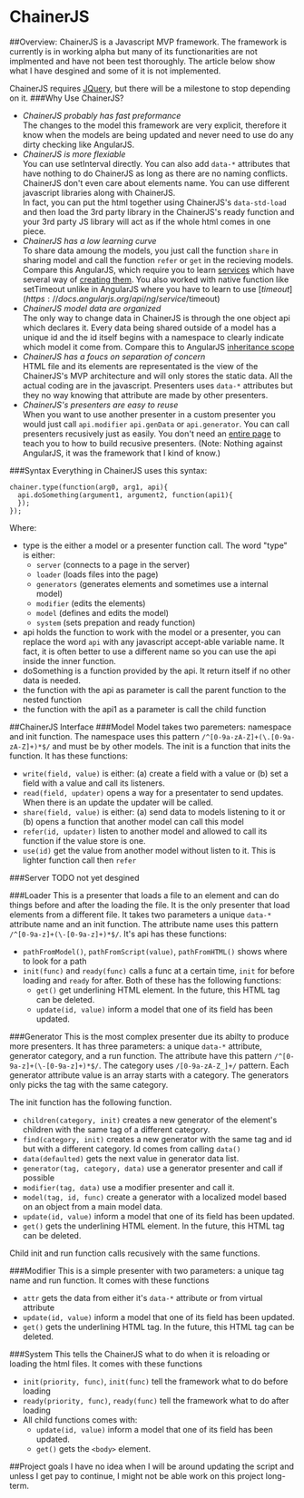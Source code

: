 # ChainerJS
##Overview:
ChainerJS is a Javascript MVP framework. The framework is currently is in working alpha but many of its functionarities are not implmented and have not been test thoroughly. The article below show what I have desgined and some of it is not implemented.

ChainerJS requires [JQuery](https://jquery.com/), but there will be a milestone to stop depending on it.
###Why Use ChainerJS?
* *ChainerJS probably has fast preformance*  
  The changes to the model this framework are very explicit, therefore it know when the models are being updated and never need to use do any dirty checking like AngularJS.
* *ChainerJS is more flexiable*  
  You can use setInterval directly. You can also add `data-*` attributes that have nothing to do ChainerJS as long as there are no naming conflicts. ChainerJS don't even care about elements name. You can use different javascript libraries along with ChainerJS.  
  In fact, you can put the html together using ChainerJS's `data-std-load` and then load the 3rd party library in the ChainerJS's ready function and your 3rd party JS library will act as if the whole html comes in one piece.
* *ChainerJS has a low learning curve*  
  To share data amoung the models, you just call the function `share` in sharing model and call the function `refer` or `get` in the recieving models. Compare this AngularJS, which require you to learn [services](https://docs.angularjs.org/guide/services) which have several way of [creating them](http://stackoverflow.com/questions/15666048/angularjs-service-vs-provider-vs-factory#15666049). You also worked with native function like setTimeout unlike in AngularJS where you have to learn to use [$timeout](https://docs.angularjs.org/api/ng/service/$timeout)
* *ChainerJS model data are organized*  
  The only way to change data in ChainerJS is through the one object api which declares it. Every data being shared outside of a model has a unique id and the id itself begins with a namespace to clearly indicate which model it come from. Compare this to AngularJS [inheritance scope](https://medium.com/@mnemon1ck/why-you-should-not-use-angularjs-1df5ddf6fc99#c14d)
* *ChainerJS has a foucs on separation of concern*  
  HTML file and its elements are representated is the view of the ChainerJS's MVP architecture and will only stores the static data. All the actual coding are in the javascript. Presenters uses `data-*` attributes but they no way knowing that attribute are made by other presenters. 
* *ChainerJS's presenters are easy to reuse*  
  When you want to use another presenter in a custom presenter you would just call `api.modifier` `api.genData` or `api.generator`. You can call presenters recusively just as easily. You don't need an [entire page](http://sporto.github.io/blog/2013/06/24/nested-recursive-directives-in-angular/) to teach you to how to build recusive presenters.
(Note: Nothing against AngularJS, it was the framework that I kind of know.)

###Syntax
Everything in ChainerJS uses this syntax:
~~~
chainer.type(function(arg0, arg1, api){
  api.doSomething(argument1, argument2, function(api1){
  });
});
~~~
Where:
* type is the either a model or a presenter function call. The word "type" is either:
  * `server` (connects to a page in the server)
  * `loader` (loads files into the page)
  * `generators` (generates elements and sometimes use a internal model)
  * `modifier` (edits the elements)
  * `model` (defines and edits the model)
  * `system` (sets prepation and ready function)
* api holds the function to work with the model or a presenter, you can replace the word `api` with any javascript accept-able variable name. It fact, it is often better to use a different name so you can use the api inside the inner function.
* doSomething is a function provided by the api. It return itself if no other data is needed.
* the function with the api as parameter is call the parent function to the nested function
* the function with the api1 as a parameter is call the child function 

##ChainerJS Interface
###Model
Model takes two paremeters: namespace and init function. The namespace uses this pattern `/^[0-9a-zA-Z]+(\.[0-9a-zA-Z]+)*$/` and must be by other models. The init is a function that inits the function. It has these functions:
* `write(field, value)` is either: (a) create a field with a value or (b) set a field with a value and call its listeners.
* `read(field, updater)` opens a way for a presentater to send updates. When there is an update the updater will be called.
* `share(field, value)` is either: (a) send data to models listening to it or (b) opens a function that another model can call this model
* `refer(id, updater)` listen to another model and allowed to call its function if the value store is one.
* `use(id)` get the value from another model without listen to it. This is lighter function call then `refer`

###Server
TODO not yet desgined

###Loader
This is a presenter that loads a file to an element and can do things before and after the loading the file. It is the only presenter that load elements from a different file. It takes two parameters a unique `data-*` attribute name and an init function. The attribute name uses this pattern `/^[0-9a-z]+(\-[0-9a-z]+)*$/`. It's api has these functions:
* `pathFromModel()`, `pathFromScript(value)`, `pathFromHTML()` shows where to look for a path
* `init(func)` and `ready(func)`  calls a func at a certain time, `init` for before loading and `ready` for after. Both of these has the following functions:
  * `get()` get underlining HTML element. In the future, this HTML tag can be deleted.
  * `update(id, value)` inform a model that one of its field has been updated.

###Generator
This is the most complex presenter due its abilty to produce more presenters. It has three parameters: a unique `data-*` attribute, generator category, and a run function. The attribute have this pattern `/^[0-9a-z]+(\-[0-9a-z]+)*$/`. The category uses `/[0-9a-zA-Z_]+/` pattern. Each generator attribute value is an array starts with a category. The generators only picks the tag with the same category.

The init function has the following function.
* `children(category, init)` creates a new generator of the element's children with the same tag of a different category.
* `find(category, init)` creates a new generator with the same tag and id but with a different category. Id comes from calling `data()`
* `data(defaulted)` gets the next value in generator data list.
* `generator(tag, category, data)` use a generator presenter and call if possible
* `modifier(tag, data)` use a modifier presenter and call it.
* `model(tag, id, func)` create a generator with a localized model based on an object from a main model data.
* `update(id, value)` inform a model that one of its field has been updated.
* `get()` gets the underlining HTML element. In the future, this HTML tag can be deleted.

Child init and run function calls recusively with the same functions.

###Modifier
This is a simple presenter with two parameters: a unique tag name and run function. It comes with these functions
* `attr` gets the data from either it's `data-*` attribute or from virtual attribute
* `update(id, value)` inform a model that one of its field has been updated.
* `get()` gets the underlining HTML tag. In the future, this HTML tag can be deleted.

###System
This tells the ChainerJS what to do when it is reloading or loading the html files. It comes with these functions
* `init(priority, func)`, `init(func)` tell the framework what to do before loading
* `ready(priority, func)`, `ready(func)` tell the framework what to do after loading
* All child functions comes with:
  * `update(id, value)` inform a model that one of its field has been updated.
  * `get()` gets the `<body>` element.

##Project goals
I have no idea when I will be around updating the script and unless I get pay to continue, I might not be able work on this project long-term.

